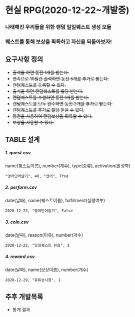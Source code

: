 # 현실 RPG(2020-12-22~개발중)

### 나태해진 우리들을 위한 랜덤 일일퀘스트 생성 모듈
### 퀘스트를 통해 보상을 획득하고 자신을 되돌아보자!

## 요구사항 정의
 - ~~출석을 하면 동전 1개를 받는다.~~
 - ~~연속으로 10일간 출석하면 동전 5개를 추가로 받는다.~~
 - ~~랜덤퀘스트를 등록할 수 있다.~~
 - ~~출석을 하면 랜덤퀘스트를 할당 받는다.~~
 - ~~랜덤퀘스트를 수행하면 동전 1개를 받는다.~~
 - ~~랜덤퀘스트를 모두 완수하면 동전 2개를 추가로 받는다.~~
 - ~~랜덤퀘스트를 추가로 할당 받을 수 있다.~~
 - ~~동전을 사용하여 랜덤보상을 획득할 수 있다.~~
 - ~~보상을 사용할 수 있다.~~

## TABLE 설계
##### 1. quest.csv
name(퀘스트이름), number(개수), type(종류), activation(활성화)
```
"영어단어암기", 40, "언어", True
```
##### 2. perform.csv
date(날짜), name(퀘스트이름), fulfillment(실행여부)
```
2020-12-22, "영어단어암기", False
```
##### 3. coin.csv
date(날짜), reason(이유), number(개수)
```
2020-12-22, "일일퀘스트 완료", 1
```
##### 4. reward.csv
date(날짜), name(보상이름), number(개수)
```
2020-12-29, "유튜브시청", 1
```
## 추후 개발목록
 - 통계 결과